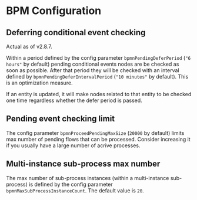 # BPM Configuration


## Deferring conditional event checking

Actual as of v2.8.7.

Within a period defined by the config parameter `bpmnPendingDeferPeriod` (`"6 hours"` by default) pending conditional events nodes are be checked as soon as possible.
After that period they will be checked with an interval defined by `bpmnPendingDeferIntervalPeriod` (`"10 minutes"` by default).
This is an optimization measure.

If an entity is updated, it will make nodes related to that entity to be checked one time regardless whether the defer period is passed.

## Pending event checking limit

The config parameter `bpmnProceedPendingMaxSize` (`20000` by default) limits max number of pending flows that can be processed. Consider increasing it if you usually have a large number of acrive processes.


## Multi-instance sub-process max number 

The max number of sub-process instances (within a multi-instance sub-process) is defined by the config parameter `bpmnMaxSubProcessInstanceCount`. The default value is `20`.
